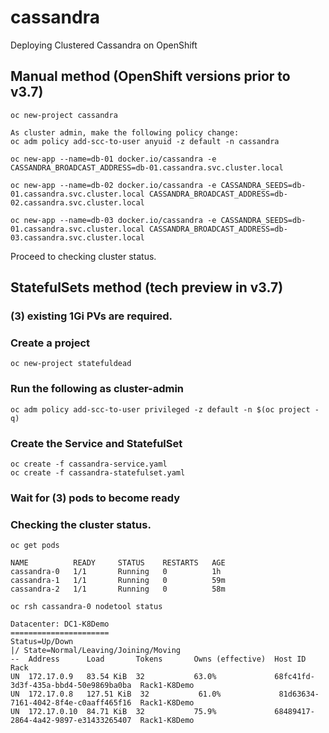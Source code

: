 # cassandra
Deploying Clustered Cassandra on OpenShift

## Manual method (OpenShift versions prior to v3.7)
```
oc new-project cassandra

As cluster admin, make the following policy change:
oc adm policy add-scc-to-user anyuid -z default -n cassandra

oc new-app --name=db-01 docker.io/cassandra -e CASSANDRA_BROADCAST_ADDRESS=db-01.cassandra.svc.cluster.local

oc new-app --name=db-02 docker.io/cassandra -e CASSANDRA_SEEDS=db-01.cassandra.svc.cluster.local CASSANDRA_BROADCAST_ADDRESS=db-02.cassandra.svc.cluster.local

oc new-app --name=db-03 docker.io/cassandra -e CASSANDRA_SEEDS=db-01.cassandra.svc.cluster.local CASSANDRA_BROADCAST_ADDRESS=db-03.cassandra.svc.cluster.local
```
Proceed to checking cluster status.

## StatefulSets method (tech preview in v3.7)

### (3) existing 1Gi PVs are required.

### Create a project
```
oc new-project statefuldead
```

### Run the following as cluster-admin
```
oc adm policy add-scc-to-user privileged -z default -n $(oc project -q)
```

### Create the Service and StatefulSet

```
oc create -f cassandra-service.yaml
oc create -f cassandra-statefulset.yaml
```

### Wait for (3) pods to become ready 

### Checking the cluster status.

```oc get pods```

```
NAME          READY     STATUS    RESTARTS   AGE
cassandra-0   1/1       Running   0          1h
cassandra-1   1/1       Running   0          59m
cassandra-2   1/1       Running   0          58m

oc rsh cassandra-0 nodetool status

Datacenter: DC1-K8Demo
======================
Status=Up/Down
|/ State=Normal/Leaving/Joining/Moving
--  Address      Load       Tokens       Owns (effective)  Host ID                               Rack
UN  172.17.0.9   83.54 KiB  32           63.0%             68fc41fd-3d3f-435a-bbd4-50e9869ba0ba  Rack1-K8Demo
UN  172.17.0.8   127.51 KiB  32           61.0%             81d63634-7161-4042-8f4e-c0aaff465f16  Rack1-K8Demo
UN  172.17.0.10  84.71 KiB  32           75.9%             68489417-2864-4a42-9897-e31433265407  Rack1-K8Demo
```

